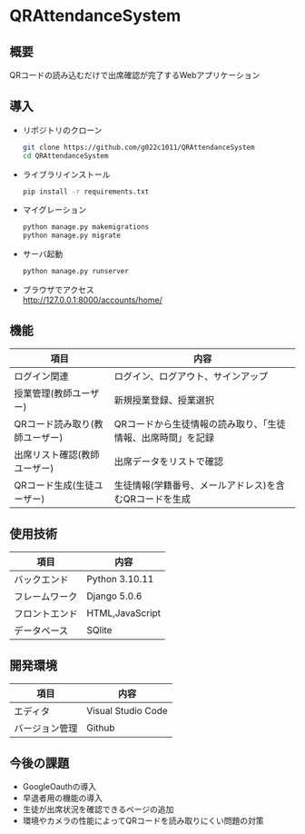 # QRAttendanceSystem

## 概要
QRコードの読み込むだけで出席確認が完了するWebアプリケーション

## 導入
- リポジトリのクローン
  ```bash
  git clone https://github.com/g022c1011/QRAttendanceSystem
  cd QRAttendanceSystem
  ```
- ライブラリインストール
  ```bash
  pip install -r requirements.txt
  ```
- マイグレーション
  ```bash
  python manage.py makemigrations
  python manage.py migrate
  ```
- サーバ起動
  ```bash
  python manage.py runserver
  ```
- ブラウザでアクセス<br>
  http://127.0.0.1:8000/accounts/home/

## 機能
| 項目 | 内容 |
| - | - |
| ログイン関連 | ログイン、ログアウト、サインアップ |
| 授業管理(教師ユーザー) | 新規授業登録、授業選択 |
| QRコード読み取り(教師ユーザー) | QRコードから生徒情報の読み取り、「生徒情報、出席時間」を記録 |
| 出席リスト確認(教師ユーザー) | 出席データをリストで確認 |
| QRコード生成(生徒ユーザー) | 生徒情報(学籍番号、メールアドレス)を含むQRコードを生成 |

## 使用技術
| 項目 | 内容 |
| - | - |
| バックエンド | Python 3.10.11 |
| フレームワーク | Django 5.0.6 |
| フロントエンド | HTML,JavaScript |
| データベース | SQlite |


## 開発環境
| 項目 | 内容 |
| - | - |
| エディタ | Visual Studio Code |
| バージョン管理 | Github |

## 今後の課題
- GoogleOauthの導入
- 早退者用の機能の導入
- 生徒が出席状況を確認できるページの追加
- 環境やカメラの性能によってQRコードを読み取りにくい問題の対策
